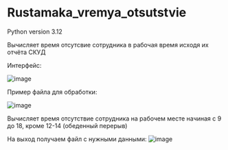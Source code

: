 # Rustamaka_vremya_otsutstvie

Python version 3.12

Вычисляет время отсутсвие сотрудника в рабочая время исходя их отчёта СКУД

Интерфейс:

![image](https://github.com/user-attachments/assets/a290c70b-0f9e-4a4d-9c13-26e861732d1c)

Пример файла для обработки:

![image](https://github.com/user-attachments/assets/19933da4-faf5-45e5-9b49-aa016cf19002)



Вычисляет время отсутствие сотрудника на рабочем месте начиная с 9 до 18, кроме 12-14 (обеденный перерыв)

На выход получаем файл с нужными данными:
![image](https://github.com/user-attachments/assets/6868366d-610d-4c22-8afc-496cb3f4dcaf)
